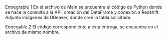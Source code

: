 Entregrable 1
En el archivo de Main se encuentra el código de Python donde se hace la consulta a la API, creación del DataFrame y conexión a Redshift.
Adjunto imágenes de DBeaver, donde creé la tabla solicitada.

Entregable 2
El código correspondiente a esta entrega, se encuentra en el archivo de mismo nombre.
